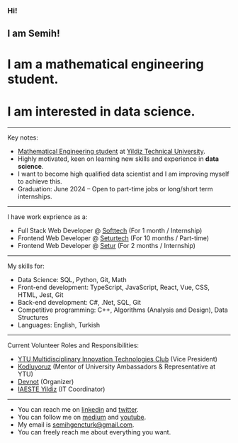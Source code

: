 ### Hi!
## I am Semih!
# I am a mathematical engineering student.
# I am interested in data science.
----- 

Key notes:

- [Mathematical Engineering student](http://www.bologna.yildiz.edu.tr/index.php?r=program/view&id=37&aid=24) at [Yildiz Technical University](https://yildiz.edu.tr/en).
- Highly motivated, keen on learning new skills and experience in **data science**.
- I want to become high qualified data scientist and I am improving myself to achieve this. 
- Graduation: June 2024 – Open to part-time jobs or long/short term internships.

----

I have work exprience as a:

- Full Stack Web Developer @ [Softtech](https://www.linkedin.com/company/softtechas/) (For 1 month / Internship)
- Frontend Web Developer @ [Seturtech](https://www.linkedin.com/company/seturtech/) (For 10 months / Part-time)
- Frontend Web Developer @ [Setur](https://www.linkedin.com/company/setur/) (For 2 months / Internship)

----

My skills for:

- Data Science: SQL, Python, Git, Math
- Front-end development: TypeScript, JavaScript, React, Vue, CSS, HTML, Jest, Git
- Back-end development: C#, .Net, SQL, Git
- Competitive programming: C++, Algorithms (Analysis and Design), Data Structures
- Languages: English, Turkish

----

Current Volunteer Roles and Responsibilities:

- [YTU Multidisciplinary Innovation Technologies Club](https://www.linkedin.com/company/ytumint/) (Vice President)
- [Kodluyoruz](https://www.linkedin.com/company/kodluyoruz/) (Mentor of University Ambassadors & Representative at YTU)
- [Devnot](https://www.linkedin.com/in/devnot/) (Organizer)
- [IAESTE Yildiz](https://www.linkedin.com/company/iaeste-yildiz/) (IT Coordinator)

----

* You can reach me on [linkedin](https://www.linkedin.com/in/semihgencturk/) and [twitter](https://twitter.com/semihgencturk_).
* You can follow me on [medium](https://medium.com/@semihgencturk) and [youtube](https://www.youtube.com/@semihgencturk).
* My email is semihgencturk@gmail.com. 
* You can freely reach me about everything you want.
